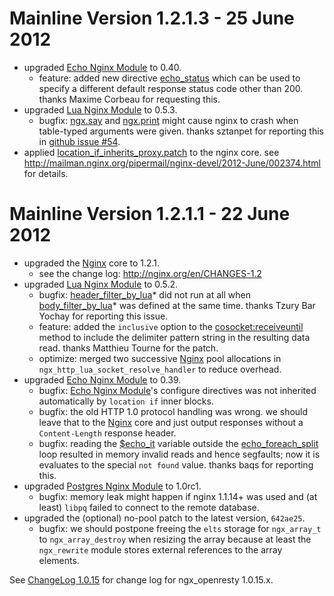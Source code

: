 <!---
    @title         ChangeLog 1.2.1
    @creator       Zoom Quiet
    @created       2012-06-25 06:49 GMT
    @modifier      Zoom Quiet
    @modifier_link 
    @modified      
    @changes       1
--->


#  Mainline Version 1.2.1.3 - 25 June 2012
* upgraded [Echo Nginx Module](echo-nginx-module.html) to 0.40.
    * feature: added new directive [echo_status](http://wiki.nginx.org/HttpEchoModule#echo_status) which can be used to specify a different default response status code other than 200. thanks Maxime Corbeau for requesting this.
* upgraded [Lua Nginx Module](lua-nginx-module.html) to 0.5.3.
    * bugfix: [ngx.say](http://wiki.nginx.org/HttpLuaModule#ngx.say) and [ngx.print](http://wiki.nginx.org/HttpLuaModule#ngx.print) might cause nginx to crash when table-typed arguments were given. thanks sztanpet for reporting this in [github issue #54](https://github.com/chaoslawful/lua-nginx-module/issues/54#issuecomment-6527745).
* applied [location_if_inherits_proxy.patch](https://github.com/agentzh/ngx_openresty/blob/master/patches/nginx-1.2.1-location_if_inherits_proxy.patch) to
the nginx core. see http://mailman.nginx.org/pipermail/nginx-devel/2012-June/002374.html
for details.

#  Mainline Version 1.2.1.1 - 22 June 2012
* upgraded the [Nginx](nginx.html) core to 1.2.1.
    * see the change log: http://nginx.org/en/CHANGES-1.2
* upgraded [Lua Nginx Module](lua-nginx-module.html) to 0.5.2.
    * bugfix: [header_filter_by_lua](http://wiki.nginx.org/HttpLuaModule#header_filter_by_lua)* did not run at all when [body_filter_by_lua](http://wiki.nginx.org/HttpLuaModule#body_filter_by_lua)* was defined at the same time. thanks Tzury Bar Yochay for reporting this issue.
    * feature: added the `inclusive` option to the [cosocket:receiveuntil](http://wiki.nginx.org/HttpLuaModule#tcpsock:receiveuntil) method to include the delimiter pattern string in the resulting data read. thanks Matthieu Tourne for the patch.
    * optimize: merged two successive [Nginx](nginx.html) pool allocations in `ngx_http_lua_socket_resolve_handler` to reduce overhead.
* upgraded [Echo Nginx Module](echo-nginx-module.html) to 0.39.
    * bugfix: [Echo Nginx Module](echo-nginx-module.html)'s configure directives was not inherited automatically by `location if` inner blocks.
    * bugfix: the old HTTP 1.0 protocol handling was wrong. we should leave that to the [Nginx](nginx.html) core and just output responses without a `Content-Length` response header.
    * bugfix: reading the [$echo_it](http://wiki.nginx.org/HttpEchoModule#.24echo_it) variable outside the [echo_foreach_split](http://wiki.nginx.org/HttpEchoModule#echo_foreach_split) loop resulted in memory invalid reads and hence segfaults; now it is evaluates to the special `not found` value. thanks baqs for reporting this.
* upgraded [Postgres Nginx Module](postgres-nginx-module.html) to 1.0rc1.
    * bugfix: memory leak might happen if nginx 1.1.14+ was used and (at least) `libpq` failed to connect to the remote database.
* upgraded the (optional) no-pool patch to the latest version, `642ae25`.
    * bugfix: we should postpone freeing the `elts` storage for `ngx_array_t` to `ngx_array_destroy` when resizing the array because at least the `ngx_rewrite` module stores external references to the array elements.

See [ChangeLog 1.0.15](changelog-1000015.html) for change log for ngx_openresty 1.0.15.x.
